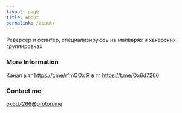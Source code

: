 ```yaml
---
layout: page
title: About
permalink: /about/
---
```


Реверсер и осинтер, специализируюсь на малварях и хакерских группировках

### More Information

Канал в тг https://t.me/rfmOOx
Я в тг https://t.me/Ox6d7266

### Contact me

[ox6d7266@proton.me](mailto:ox6d7266@proton.me)
